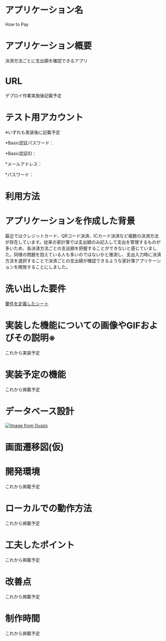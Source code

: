 # アプリケーション名
How to Pay

# アプリケーション概要
決済方法ごとに支出額を確認できるアプリ

# URL
デプロイ作業実施後記載予定

# テスト用アカウント

※いずれも実装後に記載予定

*Basic認証パスワード：

*Basic認証ID：

*メールアドレス：

*パスワード：

# 利用方法

# アプリケーションを作成した背景
最近ではクレジットカード、QRコード決済、ICカード決済など複数の決済方法が存在しています。従来の家計簿では支出額のみ記入して支出を管理するものが多いため、各決済方法ごとの支出額を把握することができないと感じていました。同様の問題を抱えている人も多いのではないかと推測し、支出入力時に決済方法を選択することで決済ごとの支出額が確認できるような家計簿アプリケーションを開発することにしました。

# 洗い出した要件
[要件を定義したシート](https://docs.google.com/spreadsheets/d/1jP8tTWUcF3JVo-FiTMwFQIT7E4KCak81adMUlyMeBek/edit#gid=982722306)

# 実装した機能についての画像やGIFおよびその説明※
これから実装予定

# 実装予定の機能
これから掲載予定

# データベース設計
[![Image from Gyazo](https://i.gyazo.com/369838634a1ea420aeb097efb4f01cf9.png)](https://gyazo.com/369838634a1ea420aeb097efb4f01cf9)

# 画面遷移図(仮)

# 開発環境
これから掲載予定

# ローカルでの動作方法
これから掲載予定

# 工夫したポイント
これから掲載予定

# 改善点
これから掲載予定

# 制作時間
これから掲載予定